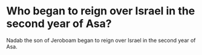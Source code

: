 # Who began to reign over Israel in the second year of Asa?

Nadab the son of Jeroboam began to reign over Israel in the second year of Asa.
